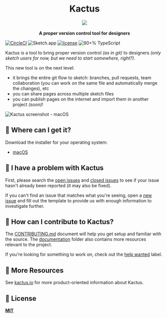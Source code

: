 <h1 align="center">Kactus</h1>

<div align="center">
  <img src="https://avatars0.githubusercontent.com/u/22014617?v=3&u=89e1d1c468b5abb12e2c8a1233bb08f3d3222db9&s=200" />
</div>
<br />
<div align="center">
  <strong>A proper version control tool for designers</strong>
</div>


[![CircleCI](https://circleci.com/gh/kactus-io/kactus/tree/master.svg?style=svg)](https://circleci.com/gh/kactus-io/kactus/tree/master)
![Sketch.app](https://img.shields.io/badge/Sketch.app-43-brightgreen.svg)
[![license](https://img.shields.io/github/license/kactus-io/kactus.svg?style=flat-square)](https://github.com/kactus-io/kactus/blob/master/LICENSE)
![90+% TypeScript](https://img.shields.io/github/languages/top/kactus-io/kactus.svg?style=flat-square&colorB=green)

Kactus is a tool to bring proper version control _(as in git)_ to designers _(only sketch users for now, but we need to start somewhere, right?)_.

This new tool is on the next level:
- it brings the entire git flow to sketch: branches, pull requests, team collaboration (you can work on the same file and automatically merge the changes), etc
- you can share pages across multiple sketch files
- you can publish pages on the internet and import them in another project _(soon)_!


![Kactus screenshot - macOS](https://user-images.githubusercontent.com/3254314/27239695-4615f8f2-52d2-11e7-99df-48867813a49c.png)

## :cactus: Where can I get it?

Download the installer for your operating system:

  - [macOS](https://github.com/kactus-io/kactus/releases)


## :cactus: I have a problem with Kactus

First, please search the [open issues](https://github.com/kactus-io/kactus/issues?q=is%3Aopen)
and [closed issues](https://github.com/kactus-io/kactus/issues?q=is%3Aclosed)
to see if your issue hasn't already been reported (it may also be fixed).

If you can't find an issue that matches what you're seeing, open a [new issue](https://github.com/kactus-io/kactus/issues/new)
and fill out the template to provide us with enough information to investigate
further.

## :cactus: How can I contribute to Kactus?

The [CONTRIBUTING.md](./CONTRIBUTING.md) document will help you get setup and
familiar with the source. The [documentation](docs/) folder also contains more
resources relevant to the project.

If you're looking for something to work on, check out the [help wanted](https://github.com/kactus-io/kactus/issues?q=is%3Aopen+is%3Aissue+label%3Ahelp%20wanted) label.

## :cactus: More Resources

See [kactus.io](http://kactus.io) for more product-oriented
information about Kactus.

## :cactus: License

**[MIT](LICENSE)**
